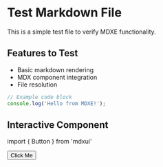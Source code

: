 # Test Markdown File

This is a simple test file to verify MDXE functionality.

## Features to Test

- Basic markdown rendering
- MDX component integration
- File resolution

```js
// Example code block
console.log('Hello from MDXE!');
```

## Interactive Component

import { Button } from 'mdxui'

<Button>Click Me</Button>
